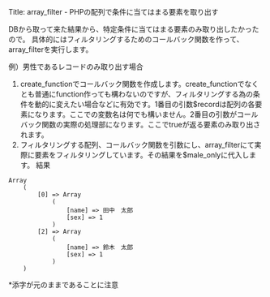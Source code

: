 Title: array_filter - PHPの配列で条件に当てはまる要素を取り出す

DBから取って来た結果から、特定条件に当てはまる要素のみ取り出したかったので。
具体的にはフィルタリングするためのコールバック関数を作って、array_filterを実行します。

例）男性であるレコードのみ取り出す場合

<script src="http://gist.github.com/249007.js"></script>

1.  create_functionでコールバック関数を作成します。create_functionでなくとも普通にfunction作っても構わないのですが、フィルタリングする為の条件を動的に変えたい場合などに有効です。1番目の引数$recordは配列の各要素になります。ここでの変数名は何でも構いません。2番目の引数がコールバック関数の実際の処理部になります。ここでtrueが返る要素のみ取り出されます。
2.  フィルタリングする配列、コールバック関数を引数にし、array_filterにて実際に要素をフィルタリングしています。その結果を$male_onlyに代入します。
結果

```
Array
	(
		[0] => Array
			(
				[name] => 田中　太郎
				[sex] => 1
			)	
		[2] => Array
			(
				[name] => 鈴木　太郎
				[sex] => 1
			)	
	)
```

*添字が元のままであることに注意